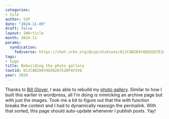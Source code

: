 ```yaml
---
categories:
- Site
author: SSP
date: "2024-11-09"
draft: false
layout: IWArticle
month: 2024-11
params:
  syndication:
    fediverse: https://chat.srkn.org/@ssp/statuses/01JCABZ84Y4Q5Q267E20F4V3VQ
tags:
- hugo
title: Rebuilding the photo gallery
tootid: 01JCABZ84Y4Q5Q267E20F4V3VQ
year: 2024
---
```


Thanks to [Bill Glover](https://billglover.me/2023/11/07/creating-a-photography-gallery-with-hugo/), I was able to rebuild my [photo gallery](https://srikanthperinkulam.com/photos/). Similar to how I built this earlier in wordpress, all I'm doing is mimicking an archive page but with just the images. Took me a bit to figure out that the *with* function breaks the context and I had to dynamically reassign the permalink. With that sorted, this page should auto-update whenever I publish posts. Yay!